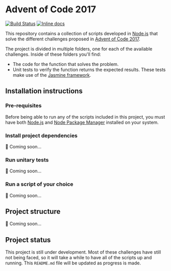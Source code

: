 # Advent of Code 2017

[![Build Status](https://travis-ci.org/LonelyPrincess/advent-of-code-2017.svg?branch=master)](https://travis-ci.org/LonelyPrincess/advent-of-code-2017)
[![Inline docs](http://inch-ci.org/github/LonelyPrincess/advent-of-code-2017.svg?branch=master&style=shields)](http://inch-ci.org/github/LonelyPrincess/advent-of-code-2017)

This repository contains a collection of scripts developed in [Node.js](https://nodejs.org/) that solve the different challenges proposed in [Advent of Code 2017](http://adventofcode.com/2017).

The project is divided in multiple folders, one for each of the available challenges. Inside of these folders you'll find:

* The code for the function that solves the problem.
* Unit tests to verify the function returns the expected results. These tests make use of the [Jasmine framework](https://jasmine.github.io/).

## Installation instructions

### Pre-requisites

Before being able to run any of the scripts included in this project, you must have both [Node.js](https://nodejs.org/en/) and [Node Package Manager](https://nodejs.org/en/) installed on your system.

### Install project dependencies

:memo: Coming soon...

### Run unitary tests

:memo: Coming soon...

### Run a script of your choice

:memo: Coming soon...

## Project structure

:memo: Coming soon...

## Project status

This project is still under development. Most of these challenges have still not being faced, so it will take a while to have all of the scripts up and running. This `README.md` file will be updated as progress is made.
